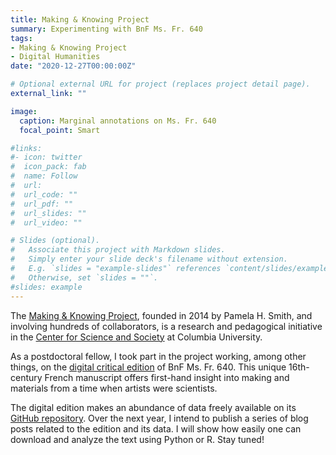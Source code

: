 ```yaml
---
title: Making & Knowing Project
summary: Experimenting with BnF Ms. Fr. 640
tags: 
- Making & Knowing Project
- Digital Humanities
date: "2020-12-27T00:00:00Z"

# Optional external URL for project (replaces project detail page).
external_link: ""

image:
  caption: Marginal annotations on Ms. Fr. 640
  focal_point: Smart

#links:
#- icon: twitter
#  icon_pack: fab
#  name: Follow
#  url: 
#  url_code: ""
#  url_pdf: ""
#  url_slides: ""
#  url_video: ""

# Slides (optional).
#   Associate this project with Markdown slides.
#   Simply enter your slide deck's filename without extension.
#   E.g. `slides = "example-slides"` references `content/slides/example-slides.md`.
#   Otherwise, set `slides = ""`.
#slides: example
---
```

The [Making & Knowing Project](https://www.makingandknowing.org), founded in 2014 by Pamela H. Smith, and involving hundreds of collaborators, is a research and pedagogical initiative in the [Center for Science and Society](https://edition640.makingandknowing.org) at Columbia University.

As a postdoctoral fellow, I took part in the project working, among other things, on the [digital critical edition](https://edition640.makingandknowing.org) of BnF Ms. Fr. 640. This unique 16th-century French manuscript offers first-hand insight into making and materials from a time when artists were scientists.  

The digital edition makes an abundance of data freely available on its [GitHub repository](https://github.com/cu-mkp/m-k-manuscript-data). Over the next year, I intend to publish a series of blog posts related to the edition and its data. I will show how easily one can download and analyze the text using Python or R. Stay tuned!



